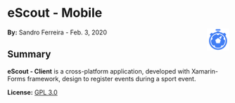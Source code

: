 # eScout - Mobile

<a href="#">
    <img src="escout/escout.Android/Resources/drawable/escout_logo.png" align="right" width="10%" height="10%"/>
</a>

**By:** Sandro Ferreira - Feb. 3, 2020

## Summary
**eScout - Client** is a cross-platform application, developed with Xamarin-Forms framework, design to register events during a sport event.

**License:** [GPL 3.0](https://choosealicense.com/licenses/gpl-3.0/)
